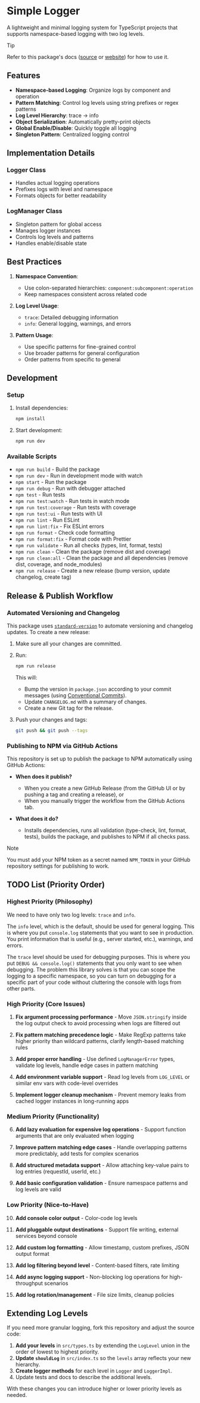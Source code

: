 # Simple Logger

A lightweight and minimal logging system for TypeScript projects that supports namespace-based logging with two log levels.

> [!TIP]
> Refer to this package's docs ([source](../../docs/index.md) or [website](https://madooei.github.io/simple-logger/)) for how to use it.

## Features

- **Namespace-based Logging**: Organize logs by component and operation
- **Pattern Matching**: Control log levels using string prefixes or regex patterns
- **Log Level Hierarchy**: trace → info
- **Object Serialization**: Automatically pretty-print objects
- **Global Enable/Disable**: Quickly toggle all logging
- **Singleton Pattern**: Centralized logging control

## Implementation Details

### Logger Class

- Handles actual logging operations
- Prefixes logs with level and namespace
- Formats objects for better readability

### LogManager Class

- Singleton pattern for global access
- Manages logger instances
- Controls log levels and patterns
- Handles enable/disable state

## Best Practices

1. **Namespace Convention**:

   - Use colon-separated hierarchies: `component:subcomponent:operation`
   - Keep namespaces consistent across related code

2. **Log Level Usage**:

   - `trace`: Detailed debugging information
   - `info`: General logging, warnings, and errors

3. **Pattern Usage**:
   - Use specific patterns for fine-grained control
   - Use broader patterns for general configuration
   - Order patterns from specific to general

## Development

### Setup

1. Install dependencies:

   ```bash
   npm install
   ```

2. Start development:

   ```bash
   npm run dev
   ```

### Available Scripts

- `npm run build` - Build the package
- `npm run dev` - Run in development mode with watch
- `npm start` - Run the package
- `npm run debug` - Run with debugger attached
- `npm test` - Run tests
- `npm run test:watch` - Run tests in watch mode
- `npm run test:coverage` - Run tests with coverage
- `npm run test:ui` - Run tests with UI
- `npm run lint` - Run ESLint
- `npm run lint:fix` - Fix ESLint errors
- `npm run format` - Check code formatting
- `npm run format:fix` - Format code with Prettier
- `npm run validate` - Run all checks (types, lint, format, tests)
- `npm run clean` - Clean the package (remove dist and coverage)
- `npm run clean:all` - Clean the package and all dependencies (remove dist, coverage, and node_modules)
- `npm run release` - Create a new release (bump version, update changelog, create tag)

## Release & Publish Workflow

### Automated Versioning and Changelog

This package uses [`standard-version`](https://github.com/conventional-changelog/standard-version) to automate versioning and changelog updates. To create a new release:

1. Make sure all your changes are committed.

2. Run:

   ```bash
   npm run release
   ```

   This will:

   - Bump the version in `package.json` according to your commit messages (using [Conventional Commits](https://www.conventionalcommits.org/)).
   - Update `CHANGELOG.md` with a summary of changes.
   - Create a new Git tag for the release.

3. Push your changes and tags:

   ```bash
   git push && git push --tags
   ```

### Publishing to NPM via GitHub Actions

This repository is set up to publish the package to NPM automatically using GitHub Actions:

- **When does it publish?**

  - When you create a new GitHub Release (from the GitHub UI or by pushing a tag and creating a release), or
  - When you manually trigger the workflow from the GitHub Actions tab.

- **What does it do?**
  - Installs dependencies, runs all validation (type-check, lint, format, tests), builds the package, and publishes to NPM if all checks pass.

> [!NOTE]
> You must add your NPM token as a secret named `NPM_TOKEN` in your GitHub repository settings for publishing to work.

## TODO List (Priority Order)

### Highest Priority (Philosophy)

We need to have only two log levels: `trace` and `info`.

The `info` level, which is the default, should be used for general logging. This is where you put `console.log` statements that you want to see in production. You print information that is useful (e.g., server started, etc.), warnings, and errors.

The `trace` level should be used for debugging purposes. This is where you put `DEBUG && console.log()` statements that you only want to see when debugging. The problem this library solves is that you can scope the logging to a specific namespace, so you can turn on debugging for a specific part of your code without cluttering the console with logs from other parts.

### High Priority (Core Issues)

1. **Fix argument processing performance** - Move `JSON.stringify` inside the log output check to avoid processing when logs are filtered out

2. **Fix pattern matching precedence logic** - Make RegExp patterns take higher priority than wildcard patterns, clarify length-based matching rules

3. **Add proper error handling** - Use defined `LogManagerError` types, validate log levels, handle edge cases in pattern matching

4. **Add environment variable support** - Read log levels from `LOG_LEVEL` or similar env vars with code-level overrides

5. **Implement logger cleanup mechanism** - Prevent memory leaks from cached logger instances in long-running apps

### Medium Priority (Functionality)

6. **Add lazy evaluation for expensive log operations** - Support function arguments that are only evaluated when logging

7. **Improve pattern matching edge cases** - Handle overlapping patterns more predictably, add tests for complex scenarios

8. **Add structured metadata support** - Allow attaching key-value pairs to log entries (requestId, userId, etc.)

9. **Add basic configuration validation** - Ensure namespace patterns and log levels are valid

### Low Priority (Nice-to-Have)

10. **Add console color output** - Color-code log levels

11. **Add pluggable output destinations** - Support file writing, external services beyond console

12. **Add custom log formatting** - Allow timestamp, custom prefixes, JSON output format

13. **Add log filtering beyond level** - Content-based filters, rate limiting

14. **Add async logging support** - Non-blocking log operations for high-throughput scenarios

15. **Add log rotation/management** - File size limits, cleanup policies

## Extending Log Levels

If you need more granular logging, fork this repository and adjust the source
code:

1. **Add your levels** in `src/types.ts` by extending the `LogLevel` union in the
   order of lowest to highest priority.
2. **Update `shouldLog`** in `src/index.ts` so the `levels` array reflects your
   new hierarchy.
3. **Create logger methods** for each level in `Logger` and `LoggerImpl`.
4. Update tests and docs to describe the additional levels.

With these changes you can introduce higher or lower priority levels as needed.
